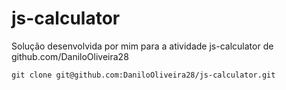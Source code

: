 # js-calculator

Solução desenvolvida por mim para a atividade js-calculator de github.com/DaniloOliveira28

`git clone git@github.com:DaniloOliveira28/js-calculator.git`
